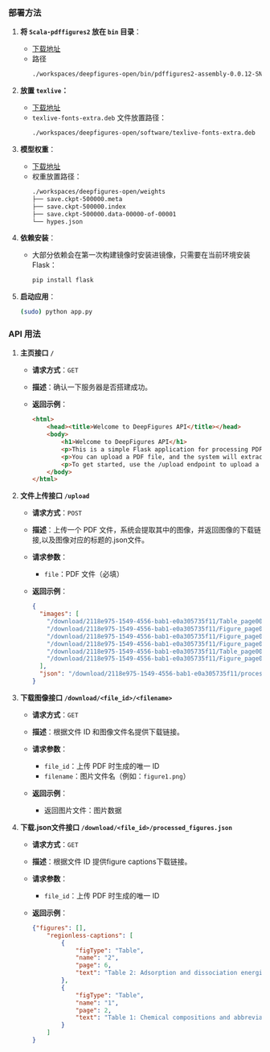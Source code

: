 ### 部署方法

1. **将 `Scala-pdffigures2` 放在 `bin` 目录**：
    - [下载地址](https://github.com/B416-JAFLY/deepfigures-open/releases/download/release/pdffigures2-assembly-0.0.12-SNAPSHOT.jar)
    - 路径
        ```bash
        ./workspaces/deepfigures-open/bin/pdffigures2-assembly-0.0.12-SNAPSHOT.jar
        ```

2. **放置 `texlive`：**
    - [下载地址](https://github.com/B416-JAFLY/deepfigures-open/releases/download/release/texlive-fonts-extra.deb)
    - `texlive-fonts-extra.deb` 文件放置路径：
      ```bash
      ./workspaces/deepfigures-open/software/texlive-fonts-extra.deb
      ```

3. **模型权重**：
    - [下载地址](https://s3-us-west-2.amazonaws.com/ai2-s2-research-public/deepfigures/weights.tar.gz)
    - 权重放置路径：
      ```bash
      ./workspaces/deepfigures-open/weights
      ├── save.ckpt-500000.meta
      ├── save.ckpt-500000.index
      ├── save.ckpt-500000.data-00000-of-00001
      └── hypes.json
      ```

4. **依赖安装**：
    - 大部分依赖会在第一次构建镜像时安装进镜像，只需要在当前环境安装Flask：
      ```bash
      pip install flask
      ```

5. **启动应用**：
      ```bash
      (sudo) python app.py
      ```

### API 用法

1. **主页接口 `/`**

    - **请求方式**：`GET`
    - **描述**：确认一下服务器是否搭建成功。

    - **返回示例**：
      ```html
      <html>
          <head><title>Welcome to DeepFigures API</title></head>
          <body>
              <h1>Welcome to DeepFigures API</h1>
              <p>This is a simple Flask application for processing PDF files containing figures.</p>
              <p>You can upload a PDF file, and the system will extract images and provide download links.</p>
              <p>To get started, use the /upload endpoint to upload a PDF.</p>
          </body>
      </html>
      ```

2. **文件上传接口 `/upload`**

    - **请求方式**：`POST`
    - **描述**：上传一个 PDF 文件，系统会提取其中的图像，并返回图像的下载链接,以及图像对应的标题的.json文件。
    
    - **请求参数**：
      - `file`：PDF 文件（必填）

    - **返回示例**：
      ```json
      {
        "images": [
          "/download/2118e975-1549-4556-bab1-e0a305735f11/Table_page0003_Table_1.png",
          "/download/2118e975-1549-4556-bab1-e0a305735f11/Figure_page0006_Figure_3.png",
          "/download/2118e975-1549-4556-bab1-e0a305735f11/Figure_page0005_Figure_2.png",
          "/download/2118e975-1549-4556-bab1-e0a305735f11/Figure_page0003_Figure_1.png",
          "/download/2118e975-1549-4556-bab1-e0a305735f11/Table_page0007_Table_2.png",
          "/download/2118e975-1549-4556-bab1-e0a305735f11/Figure_page0008_Figure_4.png"
        ],
        "json": "/download/2118e975-1549-4556-bab1-e0a305735f11/processed_figures.json"
      }
      ```
      

3. **下载图像接口 `/download/<file_id>/<filename>`**

    - **请求方式**：`GET`
    - **描述**：根据文件 ID 和图像文件名提供下载链接。
    
    - **请求参数**：
      - `file_id`：上传 PDF 时生成的唯一 ID
      - `filename`：图片文件名（例如：`figure1.png`）
    
    - **返回示例**：
      - 返回图片文件：图片数据

4. **下载.json文件接口 `/download/<file_id>/processed_figures.json`**

    - **请求方式**：`GET`
    - **描述**：根据文件 ID 提供figure captions下载链接。
    
    - **请求参数**：
      - `file_id`：上传 PDF 时生成的唯一 ID
    
    - **返回示例**：
      ```json
      {"figures": [],
          "regionless-captions": [
              {
                  "figType": "Table",
                  "name": "2",
                  "page": 6,
                  "text": "Table 2: Adsorption and dissociation energies of CO2 and CH4 at metal and interface."
              },
              {
                  "figType": "Table",
                  "name": "1",
                  "page": 2,
                  "text": "Table 1: Chemical compositions and abbreviations of the samples."
              }
          ]
      }
      ```